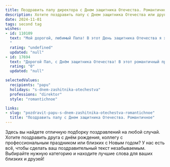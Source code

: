 ```yaml
---
title: Поздравить папу директора с Днем защитника Отечества. Романтичное
description: Хотите поздравить папу с Днем защитника Отечества или другим праздником? Наш ИИ создаст незабываемое поздравление, а вы обязательно выделитесь среди других.  
date: 2024-11-01
tags: second tag
wishes:
- id: 110109
  text: "Мой дорогой, любимый Папа! В этот День защитника Отечества я хочу сказать тебе, насколько сильно я тебя люблю и ценю. Твоя сила, мудрость и нежность — это мой надежный тыл, моя крепость. Ты — мой герой, не только потому что ты директор, ответственный и сильный человек, но и потому что ты — мой самый лучший Папа на свете.  Пусть в твоей жизни всегда царит мир, а любовь и счастье окружают тебя, как крепкая стена. С праздником!
  "
  rating: "undefined"
  updated: "null"
- id: 17694
  text: "Дорогой Пап, с Днём защитника Отечества! В этот романтичный праздник хочу пожелать тебе нескончаемого вдохновения и сил, чтобы твоя профессиональная деятельность, как Директора, была успешна и приносила тебе радость. Пусть каждый день будет наполнен любовью и заботой о близких, а твои решения всегда будут мудрыми и верными. С любовью и уважением!"
  rating: "0"
  updated: "null"

selectedValues:
  recipients: "papu"
  holidays: "s-dnem-zashitnika-otechestva"
  professions: "direktor"
  style: "romantichnoe"

links:
- slug: "pozdravit-papu-s-dnem-zashitnika-otechestva-romantichnoe"
  title: "Поздравить папу с Днем защитника Отечества. Романтичное"
---
```


Здесь вы найдете отличную подборку поздравлений на любой случай. 
Хотите поздравить друга с днём рождения, коллегу с профессиональным праздником или близких с Новым годом? У нас есть всё, чтобы сделать ваш поздравительный текст незабываемым. Выбирайте нужную категорию и находите лучшие слова для ваших близких и друзей!
